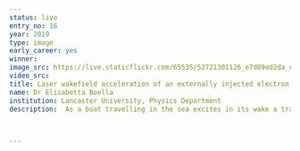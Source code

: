 ```yaml
---
status: live
entry_no: 16
year: 2019
type: image 
early_career: yes 
winner:
image_src: https://live.staticflickr.com/65535/52721301126_e7d09ed2da_c_d.jpg
video_src: 
title: Laser wakefield acceleration of an externally injected electron beam.
name: Dr Elisabetta Boella
institution: Lancaster University, Physics Department
description:  As a boat travelling in the sea excites in its wake a trail of waves, so does an intense laser when shone into a tenuous plasma. As a surfer can catch these waves and ride them, so do electrons, which in this way get accelerated to high energies. The picture shows the wave (blue) excited by a terawatt laser (colour) propagating through a plasma. An electron beam (witness bunch, red) has been externally injected into the wake. The witness beam is successfully trapped and further accelerated. The simulation, performed with the Particle-In-Cell code OSIRIS on ARCHER, uses laser and beam conditions available at the Cockcroft Institute (Daresbury Laboratory). This work is preparatory to experiments aiming to demonstrate high-quality electrons from laser wakefield via external injection. 


  
---
```

